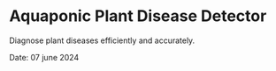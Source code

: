 # Aquaponic Plant Disease Detector

Diagnose plant diseases efficiently and accurately.

Date: 07 june 2024
